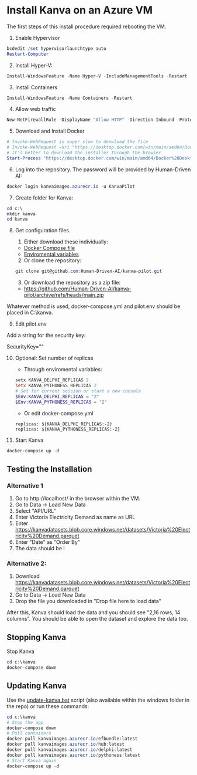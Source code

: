 # Install Kanva on an Azure VM

The first steps of this install procedure required rebooting the VM.

1. Enable Hypervisor
```powershell
bcdedit /set hypervisorlaunchtype auto
Restart-Computer
```

2. Install Hyper-V:
```powershell
Install-WindowsFeature -Name Hyper-V -IncludeManagementTools -Restart
```

3. Install Containers
```powershell
Install-WindowsFeature -Name Containers -Restart
```

4. Allow web traffic
```powershell
New-NetFirewallRule -DisplayName "Allow HTTP" -Direction Inbound -Protocol TCP -LocalPort 80 -Action Allow -Profile Any
```

5. Download and Install Docker
```powershell
# Invoke-WebRequest is super slow to donwload the file
# Invoke-WebRequest -Uri "https://desktop.docker.com/win/main/amd64/Docker%20Desktop%20Installer.exe" -OutFile "DockerDesktopInstaller.exe"
# It's better to download the installer through the browser
Start-Process "https://desktop.docker.com/win/main/amd64/Docker%20Desktop%20Installer.exe"
```

6. Log into the repository. The password will be provided by Human-Driven AI:
```powershell
docker login kanvaimages.azurecr.io -u KanvaPilot
```

7. Create folder for Kanva:
```powershell
cd c:\
mkdir kanva
cd kanva
```
8. Get configuration files.

    1. Either download these individually:
    - [Docker Compose file](https://raw.githubusercontent.com/Human-Driven-AI/kanva-pilot/refs/heads/main/windows/docker-compose.yml)
    - [Enviromental variables](https://github.com/Human-Driven-AI/kanva-pilot/blob/main/windows/pilot.env)
    2. Or clone the repository:
    ```powershell
    git clone git@github.com:Human-Driven-AI/kanva-pilot.git
    ```
    3. Or download the repository as a zip file:
    - https://github.com/Human-Driven-AI/kanva-pilot/archive/refs/heads/main.zip


Whatever method is used, docker-compose.yml and pilot.env should be placed in C:\kanva.

9. Edit pilot.env

Add a string for the security key:

SecurityKey=""

10. Optional: Set number of replicas
    - Through enviromental variables:
    ```powershell
    setx KANVA_DELPHI_REPLICAS 2
    setx KANVA_PYTHONESS_REPLICAS 2
    # Set for current session or start a new console
    $Env:KANVA_DELPHI_REPLICAS = "2"
    $Env:KANVA_PYTHONESS_REPLICAS = "2"
    ```
    - Or edit docker-compose.yml
    ```
    replicas: ${KANVA_DELPHI_REPLICAS:-2}
    replicas: ${KANVA_PYTHONESS_REPLICAS:-2}
    ```


11. Start Kanva
```powershell
docker-compose up -d
```

## Testing the Installation

### Alternative 1
1. Go to http://localhost/ in the browser within the VM.
2. Go to Data -> Load New Data
3. Select "API/URL"
4. Enter Victoria Electricity Demand as name as URL
5. Enter https://kanvadatasets.blob.core.windows.net/datasets/Victoria%20Electricity%20Demand.parquet 
6. Enter "Date" as "Order By"
7. The data should be l

### Alternative 2:
1. Download https://kanvadatasets.blob.core.windows.net/datasets/Victoria%20Electricity%20Demand.parquet 
2. Go to Data -> Load New Data
3. Drop the file you downloaded in "Drop file here to load data"

After this, Kanva should load the data and you should see "2,16 rows, 14 columns". You should be able to open the dataset and explore the data too.

## Stopping Kanva
Stop Kanva
```powershell
cd c:\kanva
docker-compose down
```

## Updating Kanva
Use the [update-kanva.bat](https://raw.githubusercontent.com/Human-Driven-AI/kanva-pilot/refs/heads/main/windows/update-kanva.bat) script (also available within the windows folder in the repo) or run these commands:

```powershell
cd c:\kanva
# Stop the app
docker-compose down
# Pull containers
docker pull kanvaimages.azurecr.io/efbundle:latest
docker pull kanvaimages.azurecr.io/hub:latest
docker pull kanvaimages.azurecr.io/delphi:latest
docker pull kanvaimages.azurecr.io/pythoness:latest
# Start Kanva again
docker-compose up -d
```